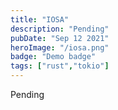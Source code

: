 ```yaml
---
title: "IOSA"
description: "Pending"
pubDate: "Sep 12 2021"
heroImage: "/iosa.png"
badge: "Demo badge"
tags: ["rust","tokio"]
---
```


Pending